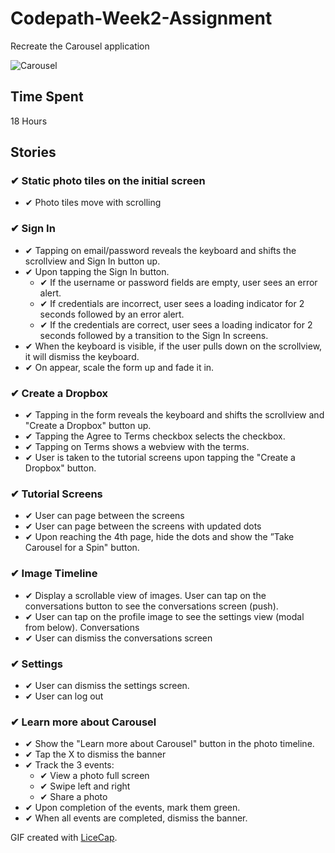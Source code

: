 # Codepath-Week2-Assignment
Recreate the Carousel application

![Carousel](https://raw.githubusercontent.com/jeremiespoken/Codepath-Week2-Assignment/master/carousel.gif)

## Time Spent 
18 Hours

## Stories
### ✔︎ Static photo tiles on the initial screen
- ✔︎ Photo tiles move with scrolling
### ✔︎ Sign In
- ✔︎ Tapping on email/password reveals the keyboard and shifts the scrollview and Sign In button up.
- ✔︎ Upon tapping the Sign In button.
	- ✔︎ If the username or password fields are empty, user sees an error alert.
	- ✔︎ If credentials are incorrect, user sees a loading indicator for 2 seconds followed by an error alert.
	- ✔︎ If the credentials are correct, user sees a loading indicator for 2 seconds followed by a transition to the Sign In screens.
- ✔︎ When the keyboard is visible, if the user pulls down on the scrollview, it will dismiss the keyboard.
- ✔︎ On appear, scale the form up and fade it in.

### ✔︎ Create a Dropbox
- ✔︎ Tapping in the form reveals the keyboard and shifts the scrollview and "Create a Dropbox" button up.
- ✔︎ Tapping the Agree to Terms checkbox selects the checkbox.
- ✔︎ Tapping on Terms shows a webview with the terms.
- ✔︎ User is taken to the tutorial screens upon tapping the "Create a Dropbox" button.

### ✔︎ Tutorial Screens
- ✔︎ User can page between the screens
- ✔︎ User can page between the screens with updated dots
- ✔︎ Upon reaching the 4th page, hide the dots and show the ”Take Carousel for a Spin" button.

### ✔︎ Image Timeline
- ✔︎ Display a scrollable view of images.
User can tap on the conversations button to see the conversations screen (push).
- ✔︎ User can tap on the profile image to see the settings view (modal from below).
Conversations
- ✔︎ User can dismiss the conversations screen

### ✔︎ Settings
- ✔︎ User can dismiss the settings screen.
- ✔︎ User can log out

### ✔︎ Learn more about Carousel
- ✔︎ Show the "Learn more about Carousel" button in the photo timeline.
- ✔︎ Tap the X to dismiss the banner
- ✔︎ Track the 3 events:
	- ✔︎ View a photo full screen
	- ✔︎ Swipe left and right
	- ✔︎ Share a photo
- ✔︎ Upon completion of the events, mark them green.
- ✔︎ When all events are completed, dismiss the banner.


GIF created with [LiceCap](http://www.cockos.com/licecap/).

